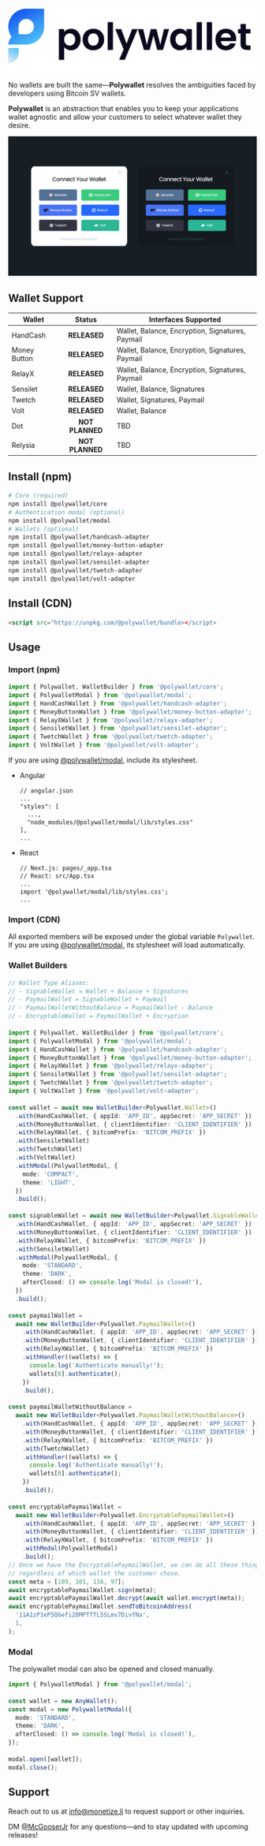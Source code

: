 ![](https://raw.githubusercontent.com/monetize-labs/polywallet/main/images/logo.png)

No wallets are built the same—**Polywallet** resolves the ambiguities faced by developers using Bitcoin SV wallets.

**Polywallet** is an abstraction that enables you to keep your applications wallet agnostic and allow your customers to select whatever wallet they desire.

![Polywallet](https://raw.githubusercontent.com/monetize-labs/polywallet/main/images/modal.png)


## Wallet Support

| Wallet       |     Status      | Interfaces Supported                             |
| ------------ | :-------------: | ------------------------------------             |
| HandCash     |   **RELEASED**  | Wallet, Balance, Encryption, Signatures, Paymail |
| Money Button |   **RELEASED**  | Wallet, Balance, Encryption, Signatures, Paymail |
| RelayX       |   **RELEASED**  | Wallet, Balance, Encryption, Signatures, Paymail |
| Sensilet     |   **RELEASED**  | Wallet, Balance, Signatures                      |
| Twetch       |   **RELEASED**  | Wallet, Signatures, Paymail                      |
| Volt         |   **RELEASED**  | Wallet, Balance                                  |
| Dot          | **NOT PLANNED** | TBD                                              |
| Relysia      | **NOT PLANNED** | TBD                                              |


## Install (npm)

```sh
# Core (required)
npm install @polywallet/core
# Authentication modal (optional)
npm install @polywallet/modal
# Wallets (optional)
npm install @polywallet/handcash-adapter
npm install @polywallet/money-button-adapter
npm install @polywallet/relayx-adapter
npm install @polywallet/sensilet-adapter
npm install @polywallet/twetch-adapter
npm install @polywallet/volt-adapter
```

## Install (CDN)

```html
<script src="https://unpkg.com/@polywallet/bundle></script>
```

## Usage

### Import (npm)

```ts
import { Polywallet, WalletBuilder } from '@polywallet/core';
import { PolywalletModal } from '@polywallet/modal';
import { HandCashWallet } from '@polywallet/handcash-adapter';
import { MoneyButtonWallet } from '@polywallet/money-button-adapter';
import { RelayXWallet } from '@polywallet/relayx-adapter';
import { SensiletWallet } from '@polywallet/sensilet-adapter';
import { TwetchWallet } from '@polywallet/twetch-adapter';
import { VoltWallet } from '@polywallet/volt-adapter';
```

If you are using [@polywallet/modal](./packages/modal), include its stylesheet.

- Angular

  ```tsx
  // angular.json
  ...
  "styles": [
    ...,
    "node_modules/@polywallet/modal/lib/styles.css"
  ],
  ...
  ```

- React
  ```tsx
  // Next.js: pages/_app.tsx
  // React: src/App.tsx
  ...
  import '@polywallet/modal/lib/styles.css';
  ...
  ```

### Import (CDN)

All exported members will be exposed under the global variable `Polywallet`.
If you are using [@polywallet/modal](./packages/modal), its stylesheet will load automatically.

### Wallet Builders

```ts
// Wallet Type Aliases:
// - SignableWallet = Wallet + Balance + Signatures
// - PaymailWallet = SignableWallet + Paymail
// - PaymailWalletWithoutBalance = PaymailWallet - Balance
// - EncryptableWallet = PaymailWallet + Encryption

import { Polywallet, WalletBuilder } from '@polywallet/core';
import { PolywalletModal } from '@polywallet/modal';
import { HandCashWallet } from '@polywallet/handcash-adapter';
import { MoneyButtonWallet } from '@polywallet/money-button-adapter';
import { RelayXWallet } from '@polywallet/relayx-adapter';
import { SensiletWallet } from '@polywallet/sensilet-adapter';
import { TwetchWallet } from '@polywallet/twetch-adapter';
import { VoltWallet } from '@polywallet/volt-adapter';

const wallet = await new WalletBuilder<Polywallet.Wallet>()
  .with(HandCashWallet, { appId: 'APP_ID', appSecret: 'APP_SECRET' })
  .with(MoneyButtonWallet, { clientIdentifier: 'CLIENT_IDENTIFIER' })
  .with(RelayXWallet, { bitcomPrefix: 'BITCOM_PREFIX' })
  .with(SensiletWallet)
  .with(TwetchWallet)
  .with(VoltWallet)
  .withModal(PolywalletModal, {
    mode: 'COMPACT',
    theme: 'LIGHT',
  })
  .build();

const signableWallet = await new WalletBuilder<Polywallet.SignableWallet>()
  .with(HandCashWallet, { appId: 'APP_ID', appSecret: 'APP_SECRET' })
  .with(MoneyButtonWallet, { clientIdentifier: 'CLIENT_IDENTIFIER' })
  .with(RelayXWallet, { bitcomPrefix: 'BITCOM_PREFIX' })
  .with(SensiletWallet)
  .withModal(PolywalletModal, {
    mode: 'STANDARD',
    theme: 'DARK',
    afterClosed: () => console.log('Modal is closed!'),
  })
  .build();

const paymailWallet =
  await new WalletBuilder<Polywallet.PaymailWallet>()
    .with(HandCashWallet, { appId: 'APP_ID', appSecret: 'APP_SECRET' })
    .with(MoneyButtonWallet, { clientIdentifier: 'CLIENT_IDENTIFIER' })
    .with(RelayXWallet, { bitcomPrefix: 'BITCOM_PREFIX' })
    .withHandler((wallets) => {
      console.log('Authenticate manually!');
      wallets[0].authenticate();
    })
    .build();

const paymailWalletWithoutBalance =
  await new WalletBuilder<Polywallet.PaymailWalletWithoutBalance>()
    .with(HandCashWallet, { appId: 'APP_ID', appSecret: 'APP_SECRET' })
    .with(MoneyButtonWallet, { clientIdentifier: 'CLIENT_IDENTIFIER' })
    .with(RelayXWallet, { bitcomPrefix: 'BITCOM_PREFIX' })
    .with(TwetchWallet)
    .withHandler((wallets) => {
      console.log('Authenticate manually!');
      wallets[0].authenticate();
    })
    .build();

const encryptablePaymailWallet =
  await new WalletBuilder<Polywallet.EncryptablePaymailWallet>()
    .with(HandCashWallet, { appId: 'APP_ID', appSecret: 'APP_SECRET' })
    .with(MoneyButtonWallet, { clientIdentifier: 'CLIENT_IDENTIFIER' })
    .with(RelayXWallet, { bitcomPrefix: 'BITCOM_PREFIX' })
    .withModal(PolywalletModal)
    .build();
// Once we have the EncryptablePaymailWallet, we can do all these things
// regardless of which wallet the customer chose.
const meta = [109, 101, 116, 97];
await encryptablePaymailWallet.sign(meta);
await encryptablePaymailWallet.decrypt(await wallet.encrypt(meta));
await encryptablePaymailWallet.sendToBitcoinAddress(
  '11A1zP1eP5QGefi2DMPTfTL5SLmv7DivfNa',
  1,
);
```

### Modal

The polywallet modal can also be opened and closed manually.

```ts
import { PolywalletModal } from '@polywallet/modal';

const wallet = new AnyWallet();
const modal = new PolywalletModal({
  mode: 'STANDARD',
  theme: 'DARK',
  afterClosed: () => console.log('Modal is closed!'),
});

modal.open([wallet]);
modal.close();
```
## Support

Reach out to us at info@monetize.li to request support or other inquiries.

DM [\@McGooserJr](https://twitter.com/Mcgooserjr) for any questions—and to stay updated with upcoming releases!
